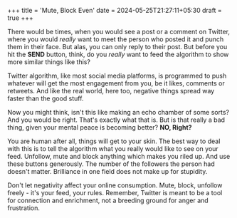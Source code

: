 +++
title = 'Mute, Block Even'
date = 2024-05-25T21:27:11+05:30
draft = true
+++

There would be times, when you would see a post or a comment on Twitter, where you would _really_ want to meet the person who posted it and punch them in their face. But alas, you can only reply to their post. But before you hit the **SEND** button, think, do you _really_ want to feed the algorithm to show more similar things like this?

Twitter algorithm, like most social media platforms, is programmed to push whatever will get the most engagement from you, be it likes, comments or retweets. And like the real world, here too, negative things spread way faster than the good stuff.

Now you might think, isn't this like making an echo chamber of some sorts? And you would be right. That's exactly what that is. But is that really a bad thing, given your mental peace is becoming better? **NO, Right?**

You are human after all, things will get to your skin. The best way to deal with this is to tell the algorithm what you really would like to see on your feed. Unfollow, mute and block anything which makes you riled up. And use these buttons generously.
The number of the followers the person had doesn't matter. Brilliance in one field does not make up for stupidity.

Don't let negativity affect your online consumption. Mute, block, unfollow freely - it's your feed, your rules. Remember, Twitter is meant to be a tool for connection and enrichment, not a breeding ground for anger and frustration.
